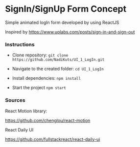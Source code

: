# SignIn/SignUp Form Concept
Simple animated logIn form developed by using ReactJS

Inspired by https://www.uplabs.com/posts/sign-in-and-sign-out

### Instructions
- Clone repository: `git clone https://github.com/NadiKuts/UI_1_LogIn.git`

- Navigate to the created folder: `cd UI_1_LogIn`

- Install dependencies: `npm install`

- Start the project `npm start`

### Sources
React Motion library:

https://github.com/chenglou/react-motion

React Daily UI

https://github.com/fullstackreact/react-daily-ui
